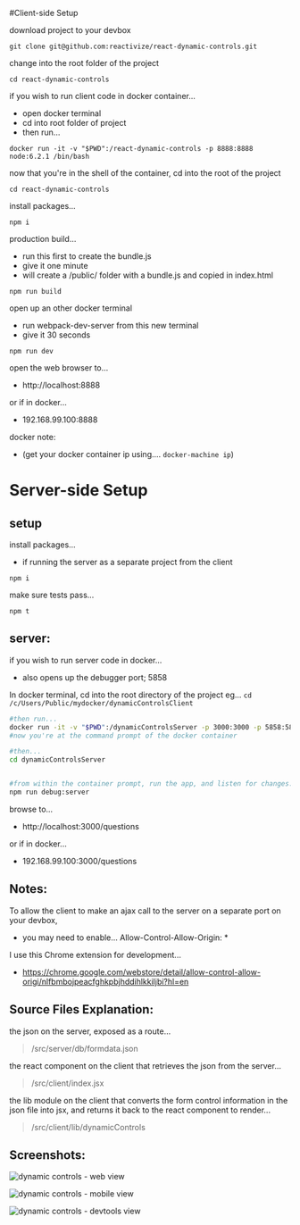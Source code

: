
#Client-side Setup

download project to your devbox

` git clone git@github.com:reactivize/react-dynamic-controls.git `



change into the root folder of the project

` cd react-dynamic-controls `



if you wish to run client code in docker container...
- open docker terminal
- cd into root folder of project
- then run...

` docker run -it -v "$PWD":/react-dynamic-controls -p 8888:8888 node:6.2.1 /bin/bash `



now that you're in the shell of the container, cd into the root of the project

` cd react-dynamic-controls `



install packages...

` npm i `


production build...
- run this first to create the bundle.js
- give it one minute
- will create a /public/ folder with a bundle.js and copied in index.html

` npm run build `


open up an other docker terminal
- run webpack-dev-server from this new terminal
- give it 30 seconds

` npm run dev `

  open the web browser to...
  - http://localhost:8888
  
  or if in docker...
  - 192.168.99.100:8888

docker note:
- (get your docker container ip using.... `docker-machine ip`)




# Server-side Setup


## setup


install packages...
- if running the server as a separate project from the client

` npm i `


make sure tests pass...

` npm t `



## server:
if you wish to run server code in docker...
- also opens up the debugger port; 5858

In docker terminal, cd into the root directory of the project
eg...
 ` cd /c/Users/Public/mydocker/dynamicControlsClient `


```bash
#then run...
docker run -it -v "$PWD":/dynamicControlsServer -p 3000:3000 -p 5858:5858 node:6.2.1 /bin/bash
#now you're at the command prompt of the docker container

#then...
cd dynamicControlsServer


#from within the container prompt, run the app, and listen for changes....
npm run debug:server

```


browse to...
- http://localhost:3000/questions

or if in docker...
- 192.168.99.100:3000/questions






## Notes:
To allow the client to make an ajax call to the server on a separate port on your devbox,
- you may need to enable... Allow-Control-Allow-Origin: * 

I use this Chrome extension for development...
- https://chrome.google.com/webstore/detail/allow-control-allow-origi/nlfbmbojpeacfghkpbjhddihlkkiljbi?hl=en


## Source Files Explanation:

the json on the server, exposed as a route...

> /src/server/db/formdata.json


the react component on the client that retrieves the json from the server...

> /src/client/index.jsx


the lib module on the client that converts the form control information in the json file into jsx, and returns it back to the react component to render...

> /src/client/lib/dynamicControls








## Screenshots:

![dynamic controls - web view](https://s32.postimg.org/dzakzisdx/questionswide.jpg)

![dynamic controls - mobile view](https://s32.postimg.org/oxluhpgz9/questionsmobile.jpg)

![dynamic controls - devtools view](https://s32.postimg.org/ive7r7sj9/questionaire_Console_After_Submit.jpg)





